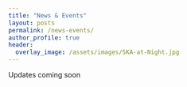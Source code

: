 ```yaml
---
title: "News & Events"
layout: posts
permalink: /news-events/
author_profile: true
header:
  overlay_image: /assets/images/SKA-at-Night.jpg
---
```

 
 Updates coming soon
 
